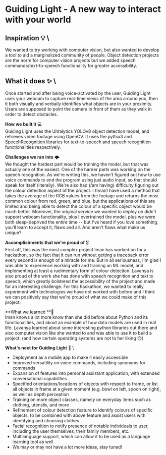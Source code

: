 # Guiding Light - A new way to interact with your world

## Inspiration 💡 \
We wanted to try working with computer vision, but also wanted to develop a tool to aid a marginalized community of people. Object detection projects are the norm for computer vision projects but we added speech commands/text-to-speech functionality for greater accessibility.

## What it does ✨ \
Once started and after being voice-activated by the user, Guiding Light uses your webcam to capture real-time views of the area around you, then it both visually and verbally identifies what objects are in your proximity. Users are supposed to point the camera in front of them as they walk in order to detect obstacles.

**How we built it** 💻 \
Guiding Light uses the Ultralytics YOLOv8 object detection model, and retrieves video footage using OpenCV. It uses the pyttsx3 and SpeechRecognition libraries for text-to-speech and speech recognition functionalities respectively.

**Challenges we ran into** 🌩️ \
We thought the hardest part would be training the model, but that was actually one of the easiest. One of the harder parts was working on the speech recognition. As we're writing this, we haven't figured out how to use voice commands to end the program using just audio input, so that should speak for itself (literally). We're also had (/am having) difficulty figuring out the colour detection aspect of the project. I (Iman) have used a method that takes the average of the RGB values from the footage and returns the most common colour from red, green, and blue, but the applications of this are limited and being able to detect the colour of a specific object would be much better. Moreover, the original service we wanted to deploy on didn't support webcam functionality, plus I overtrained the model, plus we were both sleep-deprived the entire time -- but I've heard if you love something, you'll learn to accept it, flaws and all. And aren't flaws what make us unique?

**Accomplishments that we're proud of** 🎖️ \
First off, this was the most complex project Iman has worked on for a hackathon, so the fact that it can run without getting a traceback error every second is enough of a miracle for me. But in all seriousness, I'm glad I was able to experience working with and training an ML model, and implementing at least a rudimentary form of colour detection. Lavanya is also proud of the work she has done with speech recognition and text to speech, which greatly bolstered the accessibility of the project and made for an interesting challenge. 
For this hackathon, we wanted to really experiment with technologies we have not worked with before and I think we can positively say that we're proud of what we could make of this project.

**What we learned **🔖 \
Iman knows a lot more know than she did before about Python and its functionalities, and about an example of how data models are used in real life. Lavanya learned about some interesting python libraries out there and also computer vision like she wanted to and was able to use it to build a project. (and how certain operating systems are not to her liking 🙃)

**What's next for Guiding Light** 🌟 \
- Deployment as a mobile app to make it easily accessible
- Improved versatility on voice commands, including synonyms for commands
- Expansion of features into personal assistant application, with extended conversational capabilities
- Specified orientations/locations of objects with respect to frame, or list all objects in frame at a given moment (e.g. bowl on left, spoon on right), as well as depth perception
- Training on more object classes, namely on everyday items such as clothing, utensils, and more
- Refinement of colour detection feature to identify colours of specific objects, to be combined with above feature and assist users with identifying and choosing clothes
- Facial recognition to notify presence of notable individuals to user, including the user themselves, their family members, etc.
- Multilanguage support, which can allow it to be used as a language learning tool as well
- We may or may not have a lot more ideas, stay tuned!
